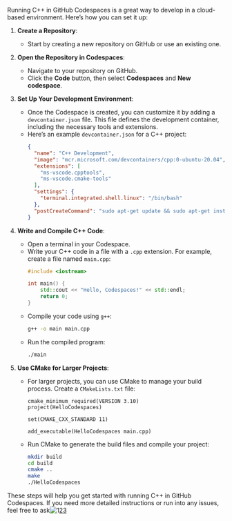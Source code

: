 Running C++ in GitHub Codespaces is a great way to develop in a cloud-based environment. Here’s how you can set it up:

1. **Create a Repository**:
   - Start by creating a new repository on GitHub or use an existing one.

2. **Open the Repository in Codespaces**:
   - Navigate to your repository on GitHub.
   - Click the **Code** button, then select **Codespaces** and **New codespace**.

3. **Set Up Your Development Environment**:
   - Once the Codespace is created, you can customize it by adding a `devcontainer.json` file. This file defines the development container, including the necessary tools and extensions.
   - Here’s an example `devcontainer.json` for a C++ project:
     ```json
     {
       "name": "C++ Development",
       "image": "mcr.microsoft.com/devcontainers/cpp:0-ubuntu-20.04",
       "extensions": [
         "ms-vscode.cpptools",
         "ms-vscode.cmake-tools"
       ],
       "settings": {
         "terminal.integrated.shell.linux": "/bin/bash"
       },
       "postCreateCommand": "sudo apt-get update && sudo apt-get install -y build-essential cmake"
     }
     ```

4. **Write and Compile C++ Code**:
   - Open a terminal in your Codespace.
   - Write your C++ code in a file with a `.cpp` extension. For example, create a file named `main.cpp`:
     ```cpp
     #include <iostream>

     int main() {
         std::cout << "Hello, Codespaces!" << std::endl;
         return 0;
     }
     ```
   - Compile your code using `g++`:
     ```sh
     g++ -o main main.cpp
     ```
   - Run the compiled program:
     ```sh
     ./main
     ```

5. **Use CMake for Larger Projects**:
   - For larger projects, you can use CMake to manage your build process. Create a `CMakeLists.txt` file:
     ```plaintext
     cmake_minimum_required(VERSION 3.10)
     project(HelloCodespaces)

     set(CMAKE_CXX_STANDARD 11)

     add_executable(HelloCodespaces main.cpp)
     ```
   - Run CMake to generate the build files and compile your project:
     ```sh
     mkdir build
     cd build
     cmake ..
     make
     ./HelloCodespaces
     ```

These steps will help you get started with running C++ in GitHub Codespaces. If you need more detailed instructions or run into any issues, feel free to ask![1](https://www.youtube.com/watch?v=D8w3L-Oe8AM)[2](https://devblogs.microsoft.com/cppblog/using-github-codespaces-and-visual-studio-code-for-cplusplus-development/)[3](https://github.com/dassencio/codespaces-demo-cpp)

